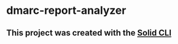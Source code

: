 # dmarc-report-analyzer
## This project was created with the [Solid CLI](https://github.com/solidjs-community/solid-cli)
